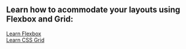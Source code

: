 <h2>Learn how to acommodate your layouts using Flexbox and Grid:</h2>
<a href="https://css-tricks.com/snippets/css/a-guide-to-flexbox/">Learn Flexbox</a>
<br>
<a href="https://css-tricks.com/snippets/css/complete-guide-grid/">Learn CSS Grid</a>
